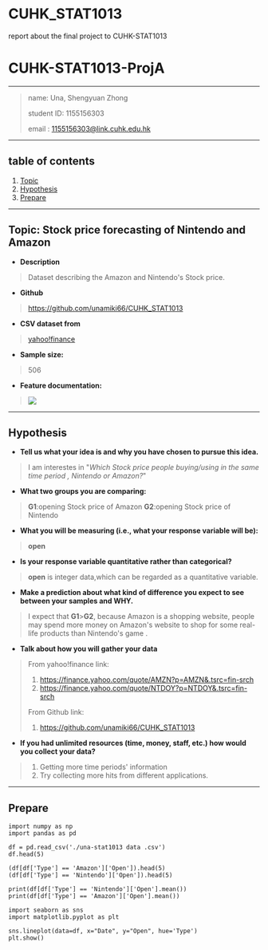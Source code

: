 # CUHK_STAT1013
report about the final project to CUHK-STAT1013
# **CUHK-STAT1013-ProjA**
---
>name: Una, Shengyuan Zhong
>
>student ID: 1155156303
>
>email : <1155156303@link.cuhk.edu.hk>
---
## table of contents
1. [Topic](##Topic)
2. [Hypothesis](##Hypothesis)
3. [Prepare](##Prepare)
---
## Topic: Stock price forecasting of Nintendo and Amazon
- **Description**
>Dataset describing the Amazon and Nintendo's Stock price.
- **Github**
>https://github.com/unamiki66/CUHK_STAT1013

- **CSV dataset from**
>[yahoo!finance](https://finance.yahoo.com/)
- **Sample size:**
>506
- **Feature documentation:**
> ![](https://i.imgur.com/gZicob4.png)
---
## Hypothesis
- **Tell us what your idea is and why you have chosen to pursue this idea.**
> I am interestes in "*Which Stock price people buying/using in the same time period , Nintendo or Amazon?*"
- **What two groups you are comparing:**
> **G1**:opening Stock price of Amazon
> **G2**:opening Stock price of Nintendo
- **What you will be measuring (i.e., what your response variable will be):**
> **open**
- **Is your response variable quantitative rather than categorical?**
> **open** is integer data,which can be regarded as a quantitative variable.
- **Make a prediction about what kind of difference you expect to see between your samples and WHY.**
> I expect that **G1**>**G2**, because Amazon is a shopping website, people may spend more money on Amazon's website to shop for some real-life products than Nintendo's game .
- **Talk about how you will gather your data**
> From yahoo!finance link:
> 1. https://finance.yahoo.com/quote/AMZN?p=AMZN&.tsrc=fin-srch
>  2. https://finance.yahoo.com/quote/NTDOY?p=NTDOY&.tsrc=fin-srch
>  
>From Github link:
>1. https://github.com/unamiki66/CUHK_STAT1013
- **If you had unlimited resources (time, money, staff, etc.) how would you collect your data?**
>1. Getting more time periods' information
>2. Try collecting more hits from different applications.
---
## Prepare
```python=
import numpy as np
import pandas as pd

df = pd.read_csv('./una-stat1013 data .csv')
df.head(5)

(df[df['Type'] == 'Amazon']['Open']).head(5)
(df[df['Type'] == 'Nintendo']['Open']).head(5)

print(df[df['Type'] == 'Nintendo']['Open'].mean())
print(df[df['Type'] == 'Amazon']['Open'].mean())

import seaborn as sns
import matplotlib.pyplot as plt

sns.lineplot(data=df, x="Date", y="Open", hue='Type')
plt.show()
